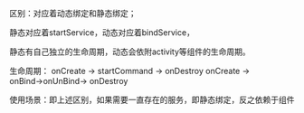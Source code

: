 区别：对应着动态绑定和静态绑定； 

静态对应着startService，动态对应着bindService，

静态有自己独立的生命周期，动态会依附activity等组件的生命周期。

生命周期： onCreate → startCommand → onDestroy
onCreate → onBind→onUnBind→ onDestroy

使用场景：即上述区别，如果需要一直存在的服务，即静态绑定，反之依赖于组件

